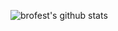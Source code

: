 ![brofest's github stats](https://github-readme-stats.vercel.app/api?username=brofest&count_private=true)
